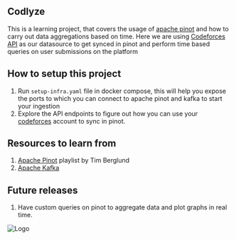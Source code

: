 ## Codlyze
This is a learning project, that covers the usage of [apache pinot](https://pinot.apache.org/) and how to carry out data aggregations based on time. Here we are using [Codeforces API](https://codeforces.com/apiHelp) as our datasource to get synced in pinot and perform time based queries on user submissions on the platform

## How to setup this project
1. Run `setup-infra.yaml` file in docker compose, this will help you expose the ports to which you can connect to apache pinot and kafka to start your ingestion
2. Explore the API endpoints to figure out how you can use your [codeforces](https://www.codeforces.com) account to sync in pinot.

## Resources to learn from
1. [Apache Pinot](https://www.youtube.com/watch?v=LMb-OK_RExE&list=PLihIrF0tCXdfN6y-twj9KtWaXM1GH4RSe) playlist by Tim Berglund
2. [Apache Kafka](https://www.youtube.com/watch?v=XFqm_ILuhs0&list=PLt1SIbA8guusxiHz9bveV-UHs_biWFegU)

## Future releases
1. Have custom queries on pinot to aggregate data and plot graphs in real time.

![Logo](http://francky.me/images/quora001.png)
